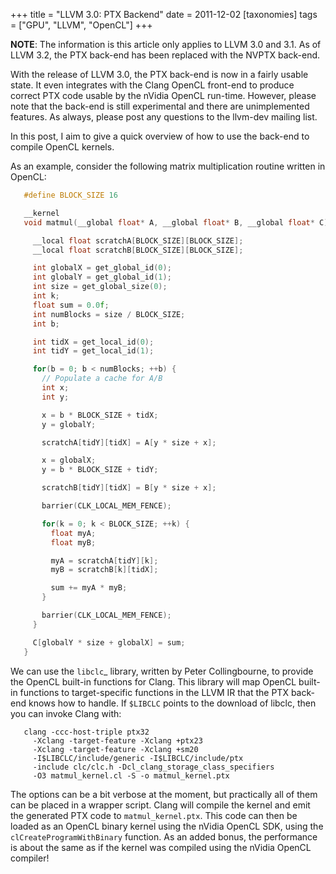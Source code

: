 +++
title = "LLVM 3.0: PTX Backend"
date = 2011-12-02
[taxonomies]
tags = ["GPU", "LLVM", "OpenCL"]
+++

**NOTE**: The information is this article only applies to LLVM 3.0 and 3.1. As
of LLVM 3.2, the PTX back-end has been replaced with the NVPTX back-end.

With the release of LLVM 3.0, the PTX back-end is now in a fairly usable state.
It even integrates with the Clang OpenCL front-end to produce correct PTX code
usable by the nVidia OpenCL run-time. However, please note that the back-end is
still experimental and there are unimplemented features. As always, please post
any questions to the llvm-dev mailing list.

In this post, I aim to give a quick overview of how to use the back-end to
compile OpenCL kernels.

As an example, consider the following matrix multiplication routine written in
OpenCL:

```c++
   #define BLOCK_SIZE 16

   __kernel
   void matmul(__global float* A, __global float* B, __global float* C) {

     __local float scratchA[BLOCK_SIZE][BLOCK_SIZE];
     __local float scratchB[BLOCK_SIZE][BLOCK_SIZE];

     int globalX = get_global_id(0);
     int globalY = get_global_id(1);
     int size = get_global_size(0);
     int k;
     float sum = 0.0f;
     int numBlocks = size / BLOCK_SIZE;
     int b;

     int tidX = get_local_id(0);
     int tidY = get_local_id(1);

     for(b = 0; b < numBlocks; ++b) {
       // Populate a cache for A/B
       int x;
       int y;

       x = b * BLOCK_SIZE + tidX;
       y = globalY;

       scratchA[tidY][tidX] = A[y * size + x];

       x = globalX;
       y = b * BLOCK_SIZE + tidY;

       scratchB[tidY][tidX] = B[y * size + x];

       barrier(CLK_LOCAL_MEM_FENCE);

       for(k = 0; k < BLOCK_SIZE; ++k) {
         float myA;
         float myB;

         myA = scratchA[tidY][k];
         myB = scratchB[k][tidX];

         sum += myA * myB;
       }

       barrier(CLK_LOCAL_MEM_FENCE);
     }

     C[globalY * size + globalX] = sum;
   }
```

We can use the `libclc`_ library, written by Peter Collingbourne, to provide the
OpenCL built-in functions for Clang. This library will map OpenCL built-in
functions to target-specific functions in the LLVM IR that the PTX back-end
knows how to handle. If `$LIBCLC` points to the download of libclc, then you
can invoke Clang with:

```
   clang -ccc-host-triple ptx32
     -Xclang -target-feature -Xclang +ptx23
     -Xclang -target-feature -Xclang +sm20
     -I$LIBCLC/include/generic -I$LIBCLC/include/ptx
     -include clc/clc.h -Dcl_clang_storage_class_specifiers
     -O3 matmul_kernel.cl -S -o matmul_kernel.ptx
```

The options can be a bit verbose at the moment, but practically all of them can
be placed in a wrapper script. Clang will compile the kernel and emit the
generated PTX code to `matmul_kernel.ptx`. This code can then be loaded as an
OpenCL binary kernel using the nVidia OpenCL SDK, using the
`clCreateProgramWithBinary` function. As an added bonus, the performance is
about the same as if the kernel was compiled using the nVidia OpenCL compiler!
